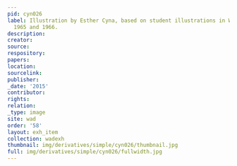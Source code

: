 ```yaml
---
pid: cyn026
label: Illustration by Esther Cyna, based on student illustrations in Wadleigh Way,
  1965 and 1966.
description:
creator:
source:
respository:
papers:
location:
sourcelink:
publisher:
_date: '2015'
contributor:
rights:
relation:
_type: image
site: wad
order: '58'
layout: exh_item
collection: wadexh
thumbnail: img/derivatives/simple/cyn026/thumbnail.jpg
full: img/derivatives/simple/cyn026/fullwidth.jpg
---
```

